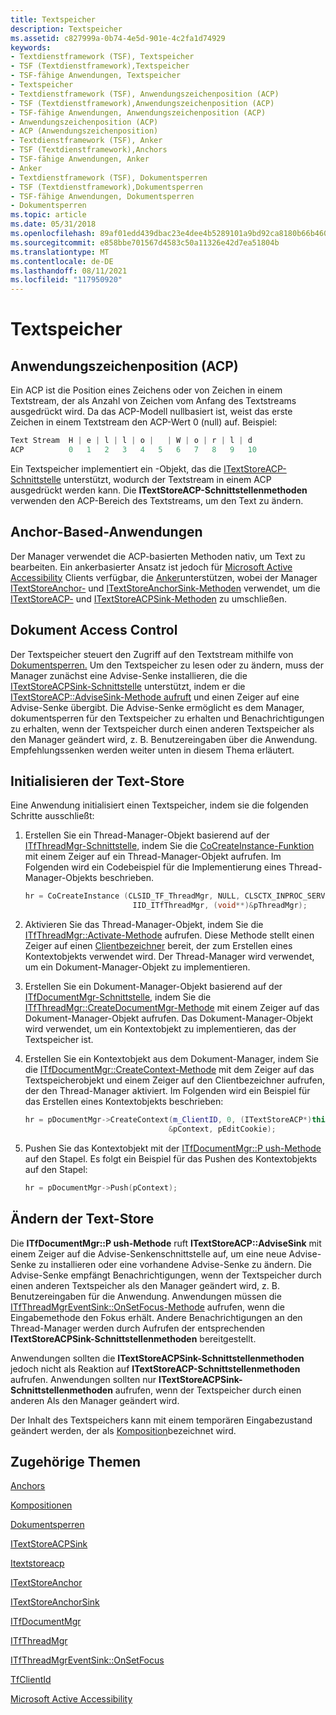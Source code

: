 ```yaml
---
title: Textspeicher
description: Textspeicher
ms.assetid: c827999a-0b74-4e5d-901e-4c2fa1d74929
keywords:
- Textdienstframework (TSF), Textspeicher
- TSF (Textdienstframework),Textspeicher
- TSF-fähige Anwendungen, Textspeicher
- Textspeicher
- Textdienstframework (TSF), Anwendungszeichenposition (ACP)
- TSF (Textdienstframework),Anwendungszeichenposition (ACP)
- TSF-fähige Anwendungen, Anwendungszeichenposition (ACP)
- Anwendungszeichenposition (ACP)
- ACP (Anwendungszeichenposition)
- Textdienstframework (TSF), Anker
- TSF (Textdienstframework),Anchors
- TSF-fähige Anwendungen, Anker
- Anker
- Textdienstframework (TSF), Dokumentsperren
- TSF (Textdienstframework),Dokumentsperren
- TSF-fähige Anwendungen, Dokumentsperren
- Dokumentsperren
ms.topic: article
ms.date: 05/31/2018
ms.openlocfilehash: 89af01edd439dbac23e4dee4b5289101a9bd92ca8180b66b460096b797d32b15
ms.sourcegitcommit: e858bbe701567d4583c50a11326e42d7ea51804b
ms.translationtype: MT
ms.contentlocale: de-DE
ms.lasthandoff: 08/11/2021
ms.locfileid: "117950920"
---
```

# <a name="text-stores"></a>Textspeicher

## <a name="application-character-position-acp"></a>Anwendungszeichenposition (ACP)

Ein ACP ist die Position eines Zeichens oder von Zeichen in einem Textstream, der als Anzahl von Zeichen vom Anfang des Textstreams ausgedrückt wird. Da das ACP-Modell nullbasiert ist, weist das erste Zeichen in einem Textstream den ACP-Wert 0 (null) auf. Beispiel:


```C++
Text Stream  H | e | l | l | o |   | W | o | r | l | d
ACP          0   1   2   3   4   5   6   7   8   9   10
```



Ein Textspeicher implementiert ein -Objekt, das die [ITextStoreACP-Schnittstelle](/windows/desktop/api/Textstor/nn-textstor-itextstoreacp) unterstützt, wodurch der Textstream in einem ACP ausgedrückt werden kann. Die **ITextStoreACP-Schnittstellenmethoden** verwenden den ACP-Bereich des Textstreams, um den Text zu ändern.

## <a name="anchor-based-applications"></a>Anchor-Based-Anwendungen

Der Manager verwendet die ACP-basierten Methoden nativ, um Text zu bearbeiten. Ein ankerbasierter Ansatz ist jedoch für [Microsoft Active Accessibility](../winauto/microsoft-active-accessibility.md) Clients verfügbar, die [Anker](ranges.md)unterstützen, wobei der Manager [ITextStoreAnchor-](/windows/desktop/api/Textstor/nn-textstor-itextstoreanchor) und [ITextStoreAnchorSink-Methoden](/windows/desktop/api/Textstor/nn-textstor-itextstoreanchorsink) verwendet, um die [ITextStoreACP-](/windows/desktop/api/Textstor/nn-textstor-itextstoreacp) und [ITextStoreACPSink-Methoden](/windows/desktop/api/Textstor/nn-textstor-itextstoreacpsink) zu umschließen.

## <a name="document-access-control"></a>Dokument Access Control

Der Textspeicher steuert den Zugriff auf den Textstream mithilfe von [Dokumentsperren.](document-locks.md) Um den Textspeicher zu lesen oder zu ändern, muss der Manager zunächst eine Advise-Senke installieren, die die [ITextStoreACPSink-Schnittstelle](/windows/desktop/api/Textstor/nn-textstor-itextstoreacpsink) unterstützt, indem er die [ITextStoreACP::AdviseSink-Methode aufruft](/windows/desktop/api/Textstor/nf-textstor-itextstoreacp-advisesink) und einen Zeiger auf eine Advise-Senke übergibt. Die Advise-Senke ermöglicht es dem Manager, dokumentsperren für den Textspeicher zu erhalten und Benachrichtigungen zu erhalten, wenn der Textspeicher durch einen anderen Textspeicher als den Manager geändert wird, z. B. Benutzereingaben über die Anwendung. Empfehlungssenken werden weiter unten in diesem Thema erläutert.

## <a name="how-to-initialize-the-text-store"></a>Initialisieren der Text-Store

Eine Anwendung initialisiert einen Textspeicher, indem sie die folgenden Schritte ausschließt:

1.  Erstellen Sie ein Thread-Manager-Objekt basierend auf der [ITfThreadMgr-Schnittstelle,](/windows/desktop/api/Msctf/nn-msctf-itfthreadmgr) indem Sie die [CoCreateInstance-Funktion](/windows/win32/api/combaseapi/nf-combaseapi-cocreateinstance) mit einem Zeiger auf ein Thread-Manager-Objekt aufrufen. Im Folgenden wird ein Codebeispiel für die Implementierung eines Thread-Manager-Objekts beschrieben.
    ```C++
    hr = CoCreateInstance (CLSID_TF_ThreadMgr, NULL, CLSCTX_INPROC_SERVER, 
                            IID_ITfThreadMgr, (void**)&pThreadMgr);
    ```

    

2.  Aktivieren Sie das Thread-Manager-Objekt, indem Sie die [ITfThreadMgr::Activate-Methode](/windows/desktop/api/Msctf/nf-msctf-itfthreadmgr-activate) aufrufen. Diese Methode stellt einen Zeiger auf einen [Clientbezeichner](tfclientid.md) bereit, der zum Erstellen eines Kontextobjekts verwendet wird. Der Thread-Manager wird verwendet, um ein Dokument-Manager-Objekt zu implementieren.
3.  Erstellen Sie ein Dokument-Manager-Objekt basierend auf der [ITfDocumentMgr-Schnittstelle,](/windows/desktop/api/Msctf/nn-msctf-itfdocumentmgr) indem Sie die [ITfThreadMgr::CreateDocumentMgr-Methode](/windows/desktop/api/Msctf/nf-msctf-itfthreadmgr-createdocumentmgr) mit einem Zeiger auf das Dokument-Manager-Objekt aufrufen. Das Dokument-Manager-Objekt wird verwendet, um ein Kontextobjekt zu implementieren, das der Textspeicher ist.
4.  Erstellen Sie ein Kontextobjekt aus dem Dokument-Manager, indem Sie die [ITfDocumentMgr::CreateContext-Methode](/windows/desktop/api/Msctf/nf-msctf-itfdocumentmgr-createcontext) mit dem Zeiger auf das Textspeicherobjekt und einem Zeiger auf den Clientbezeichner aufrufen, der den Thread-Manager aktiviert. Im Folgenden wird ein Beispiel für das Erstellen eines Kontextobjekts beschrieben:
    ```C++
    hr = pDocumentMgr->CreateContext(m_ClientID, 0, (ITextStoreACP*)this, 
                                    &pContext, pEditCookie);
    ```

    

5.  Pushen Sie das Kontextobjekt mit der [ITfDocumentMgr::P ush-Methode](/windows/desktop/api/Msctf/nf-msctf-itfdocumentmgr-push) auf den Stapel. Es folgt ein Beispiel für das Pushen des Kontextobjekts auf den Stapel:
    ```C++
    hr = pDocumentMgr->Push(pContext);
    ```

    

## <a name="how-to-modify-the-text-store"></a>Ändern der Text-Store

Die **ITfDocumentMgr::P ush-Methode** ruft **ITextStoreACP::AdviseSink** mit einem Zeiger auf die Advise-Senkenschnittstelle auf, um eine neue Advise-Senke zu installieren oder eine vorhandene Advise-Senke zu ändern. Die Advise-Senke empfängt Benachrichtigungen, wenn der Textspeicher durch einen anderen Textspeicher als den Manager geändert wird, z. B. Benutzereingaben für die Anwendung. Anwendungen müssen die [ITfThreadMgrEventSink::OnSetFocus-Methode](/windows/desktop/api/Msctf/nf-msctf-itfthreadmgreventsink-onsetfocus) aufrufen, wenn die Eingabemethode den Fokus erhält. Andere Benachrichtigungen an den Thread-Manager werden durch Aufrufen der entsprechenden **ITextStoreACPSink-Schnittstellenmethoden** bereitgestellt.

Anwendungen sollten die **ITextStoreACPSink-Schnittstellenmethoden** jedoch nicht als Reaktion auf **ITextStoreACP-Schnittstellenmethoden** aufrufen. Anwendungen sollten nur **ITextStoreACPSink-Schnittstellenmethoden** aufrufen, wenn der Textspeicher durch einen anderen Als den Manager geändert wird.

Der Inhalt des Textspeichers kann mit einem temporären Eingabezustand geändert werden, der als [Komposition](compositions.md)bezeichnet wird.

## <a name="related-topics"></a>Zugehörige Themen

<dl> <dt>

[Anchors](ranges.md)
</dt> <dt>

[Kompositionen](compositions.md)
</dt> <dt>

[Dokumentsperren](document-locks.md)
</dt> <dt>

[ITextStoreACPSink](/windows/desktop/api/Textstor/nn-textstor-itextstoreacpsink)
</dt> <dt>

[Itextstoreacp](/windows/desktop/api/Textstor/nn-textstor-itextstoreacp)
</dt> <dt>

[ITextStoreAnchor](/windows/desktop/api/Textstor/nn-textstor-itextstoreanchor)
</dt> <dt>

[ITextStoreAnchorSink](/windows/desktop/api/Textstor/nn-textstor-itextstoreanchorsink)
</dt> <dt>

[ITfDocumentMgr](/windows/desktop/api/Msctf/nn-msctf-itfdocumentmgr)
</dt> <dt>

[ITfThreadMgr](/windows/desktop/api/Msctf/nn-msctf-itfthreadmgr)
</dt> <dt>

[ITfThreadMgrEventSink::OnSetFocus](/windows/desktop/api/Msctf/nf-msctf-itfthreadmgreventsink-onsetfocus)
</dt> <dt>

[TfClientId](tfclientid.md)
</dt> <dt>

[Microsoft Active Accessibility](../winauto/microsoft-active-accessibility.md)
</dt> </dl>

 

 